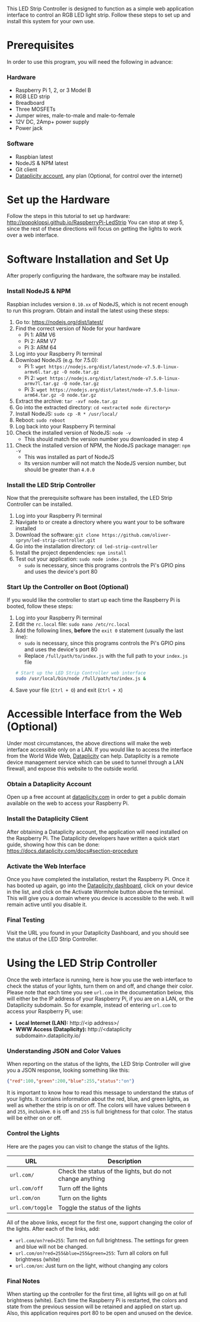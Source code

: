 This LED Strip Controller is designed to function as a simple web application interface to control an RGB LED light strip. Follow these steps to set up and install this system for your own use.

# Prerequisites
In order to use this program, you will need the following in advance:

### Hardware
- Raspberry Pi 1, 2, or 3 Model B
- RGB LED strip
- Breadboard
- Three MOSFETs
- Jumper wires, male-to-male and male-to-female
- 12V DC, 2Amp+ power supply
- Power jack

### Software
- Raspbian latest
- NodeJS & NPM latest
- Git client
- [Dataplicity account](https://dataplicity.com), any plan (Optional, for control over the internet)

# Set up the Hardware
Follow the steps in this tutorial to set up hardware: http://popoklopsi.github.io/RaspberryPi-LedStrip You can stop at step 5, since the rest of these directions will focus on getting the lights to work over a web interface.

# Software Installation and Set Up
After properly configuring the hardware, the software may be installed.

### Install NodeJS & NPM
Raspbian includes version `0.10.xx` of NodeJS, which is not recent enough to run this program. Obtain and install the latest using these steps:

1. Go to: https://nodejs.org/dist/latest/
2. Find the correct version of Node for your hardware
    * Pi 1: ARM V6
    * Pi 2: ARM V7
    * Pi 3: ARM 64
3. Log into your Raspberry Pi terminal
4. Download NodeJS (e.g. for 7.5.0):
    * Pi 1: `wget https://nodejs.org/dist/latest/node-v7.5.0-linux-armv6l.tar.gz -O node.tar.gz`
    * Pi 2: `wget https://nodejs.org/dist/latest/node-v7.5.0-linux-armv7l.tar.gz -O node.tar.gz`
    * Pi 3: `wget https://nodejs.org/dist/latest/node-v7.5.0-linux-arm64.tar.gz -O node.tar.gz`
5. Extract the archive: `tar -xvf node.tar.gz`
6. Go into the extracted directory: `cd <extracted node directory>`
7. Install NodeJS: `sudo cp -R * /usr/local/`
8. Reboot: `sudo reboot`
9. Log back into your Raspberry Pi terminal
10. Check the installed version of NodeJS: `node -v`
    * This should match the version number you downloaded in step 4
11. Check the installed version of NPM, the NodeJS package manager: `npm -v`
    * This was installed as part of NodeJS
    * Its version number will not match the NodeJS version number, but should be greater than `4.0.0`

### Install the LED Strip Controller
Now that the prerequisite software has been installed, the LED Strip Controller can be installed.

1. Log into your Raspberry Pi terminal
2. Navigate to or create a directory where you want your to be software installed
3. Download the software: `git clone https://github.com/oliver-spryn/led-strip-controller.git`
4. Go into the installation directory: `cd led-strip-controller`
5. Install the project dependencies: `npm install`
6. Test out your application: `sudo node index.js`
    * `sudo` is necessary, since this programs controls the Pi's GPIO pins and uses the device's port 80

### Start Up the Controller on Boot (Optional)
If you would like the controller to start up each time the Raspberry Pi is booted, follow these steps:

1. Log into your Raspberry Pi terminal
2. Edit the `rc.local` file: `sudo nano /etc/rc.local`
3. Add the following lines, **before** the `exit 0` statement (usually the last line):
    * `sudo` is necessary, since this programs controls the Pi's GPIO pins and uses the device's port 80
    * Replace `/full/path/to/index.js` with the full path to your `index.js` file
    ```bash
    # Start up the LED Strip Controller web interface
    sudo /usr/local/bin/node /full/path/to/index.js &
    ```
4. Save your file (`Ctrl + O`) and exit (`Ctrl + X`)

# Accessible Interface from the Web (Optional)
Under most circumstances, the above directions will make the web interface accessible only on a LAN. If you would like to access the interface from the World Wide Web, [Dataplicity](https://dataplicity.com) can help. Dataplicity is a remote device management service which can be used to tunnel through a LAN firewall, and expose this website to the outside world.

### Obtain a Dataplicity Account
Open up a free account at [dataplicity.com](https://dataplicity.com) in order to get a public domain available on the web to access your Raspberry Pi.

### Install the Dataplicity Client
After obtaining a Dataplicity account, the application will need installed on the Raspberry Pi. The Dataplicity developers have written a quick start guide, showing how this can be done: https://docs.dataplicity.com/docs#section-procedure

### Activate the Web Interface
Once you have completed the installation, restart the Raspberry Pi. Once it has booted up again, go into the [Dataplicity dashboard](https://www.dataplicity.com/devices/), click on your device in the list, and click on the Activate Wormhole button above the terminal. This will give you a domain where you device is accessible to the web. It will remain active until you disable it.

### Final Testing
Visit the URL you found  in your Dataplicity Dashboard, and you should see the status of the LED Strip Controller.

# Using the LED Strip Controller
Once the web interface is running, here is how you use the web interface to check the status of your lights, turn them on and off, and change their color. Please note that each time you see `url.com` in the documentation below, this will either be the IP address of your Raspberry Pi, if you are on a LAN, or the Dataplicity subdomain. So for example, instead of entering `url.com` to access your Raspberry Pi, use:
* **Local Internet (LAN):** http://&lt;ip address&gt;/
* **WWW Access (Dataplicity):** http://&lt;dataplicity subdomain&gt;.dataplicity.io/

### Understanding JSON and Color Values
When reporting on the status of the lights, the LED Strip Controller will give you a JSON response, looking something like this:

```json
{"red":100,"green":200,"blue":255,"status":"on"}
```

It is important to know how to read this message to understand the status of your lights. It contains information about the red, blue, and green lights, as well as whether the strip is on or off. The colors will have values between `0` and `255`, inclusive. `0` is off and `255` is full brightness for that color. The status will be either on or off.

### Control the Lights
Here are the pages you can visit to change the status of the lights.

|URL|Description|
|---|-----------|
|`url.com/`|Check the status of the lights, but do not change anything|
|`url.com/off`|Turn off the lights|
|`url.com/on`|Turn on the lights|
|`url.com/toggle`|Toggle the status of the lights|

All of the above links, except for the first one, support changing the color of the lights. After each of the links, add:

* `url.com/on?red=255`: Turn red on full brightness. The settings for green and blue will not be changed.
* `url.com/on?red=255&blue=255&green=255`: Turn all colors on full brightness (white)
* `url.com/on`: Just turn on the light, without changing any colors

### Final Notes
When starting up the controller for the first time, all lights will go on at full brightness (white). Each time the Raspberry Pi is restarted, the colors and state from the previous session will be retained and applied on start up. Also, this application requires port 80 to be open and unused on the device.
